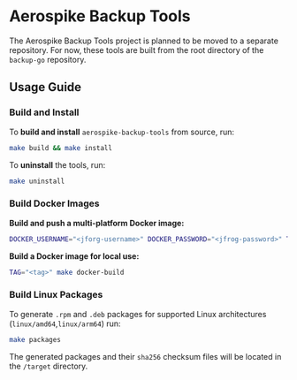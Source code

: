 # Aerospike Backup Tools

The Aerospike Backup Tools project is planned to be moved to a separate repository. For now, 
these tools are built from the root directory of the `backup-go` repository.

## Usage Guide

### Build and Install

To **build and install** `aerospike-backup-tools` from source, run:

```bash
make build && make install
```

To **uninstall** the tools, run:
```bash
make uninstall
```
### Build Docker Images
**Build and push a multi-platform Docker image:**
```bash
DOCKER_USERNAME="<jforg-username>" DOCKER_PASSWORD="<jfrog-password>" TAG="<tag>" make docker-buildx 
```

**Build a Docker image for local use:**
```bash
TAG="<tag>" make docker-build
```

### Build Linux Packages
To generate `.rpm` and `.deb` packages for supported Linux architectures (`linux/amd64`,`linux/arm64`) run:
```bash
make packages
```
The generated packages and their `sha256` checksum files will be located in the `/target` directory.